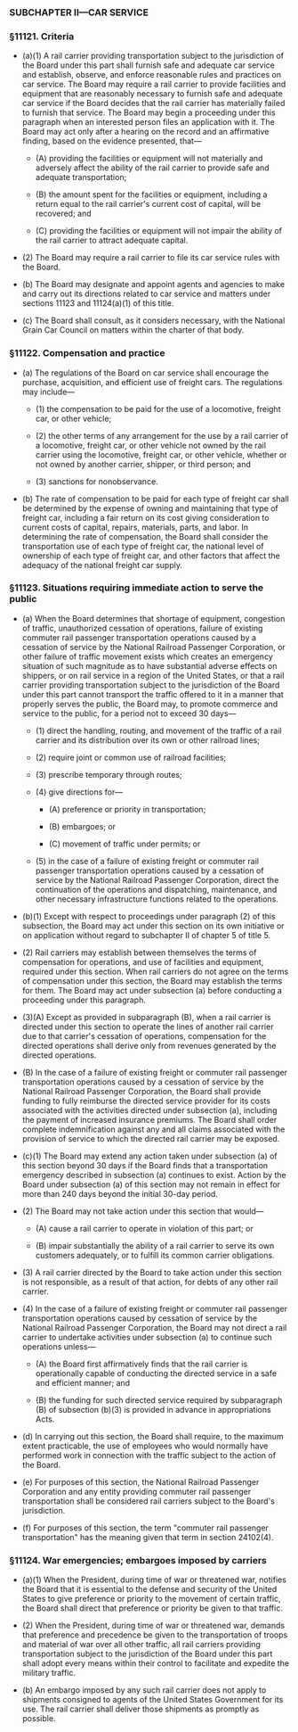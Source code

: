 ### SUBCHAPTER II—CAR SERVICE

### §11121. Criteria
* (a)(1) A rail carrier providing transportation subject to the jurisdiction of the Board under this part shall furnish safe and adequate car service and establish, observe, and enforce reasonable rules and practices on car service. The Board may require a rail carrier to provide facilities and equipment that are reasonably necessary to furnish safe and adequate car service if the Board decides that the rail carrier has materially failed to furnish that service. The Board may begin a proceeding under this paragraph when an interested person files an application with it. The Board may act only after a hearing on the record and an affirmative finding, based on the evidence presented, that—

  * (A) providing the facilities or equipment will not materially and adversely affect the ability of the rail carrier to provide safe and adequate transportation;

  * (B) the amount spent for the facilities or equipment, including a return equal to the rail carrier's current cost of capital, will be recovered; and

  * (C) providing the facilities or equipment will not impair the ability of the rail carrier to attract adequate capital.


* (2) The Board may require a rail carrier to file its car service rules with the Board.

* (b) The Board may designate and appoint agents and agencies to make and carry out its directions related to car service and matters under sections 11123 and 11124(a)(1) of this title.

* (c) The Board shall consult, as it considers necessary, with the National Grain Car Council on matters within the charter of that body.

### §11122. Compensation and practice
* (a) The regulations of the Board on car service shall encourage the purchase, acquisition, and efficient use of freight cars. The regulations may include—

  * (1) the compensation to be paid for the use of a locomotive, freight car, or other vehicle;

  * (2) the other terms of any arrangement for the use by a rail carrier of a locomotive, freight car, or other vehicle not owned by the rail carrier using the locomotive, freight car, or other vehicle, whether or not owned by another carrier, shipper, or third person; and

  * (3) sanctions for nonobservance.


* (b) The rate of compensation to be paid for each type of freight car shall be determined by the expense of owning and maintaining that type of freight car, including a fair return on its cost giving consideration to current costs of capital, repairs, materials, parts, and labor. In determining the rate of compensation, the Board shall consider the transportation use of each type of freight car, the national level of ownership of each type of freight car, and other factors that affect the adequacy of the national freight car supply.

### §11123. Situations requiring immediate action to serve the public
* (a) When the Board determines that shortage of equipment, congestion of traffic, unauthorized cessation of operations, failure of existing commuter rail passenger transportation operations caused by a cessation of service by the National Railroad Passenger Corporation, or other failure of traffic movement exists which creates an emergency situation of such magnitude as to have substantial adverse effects on shippers, or on rail service in a region of the United States, or that a rail carrier providing transportation subject to the jurisdiction of the Board under this part cannot transport the traffic offered to it in a manner that properly serves the public, the Board may, to promote commerce and service to the public, for a period not to exceed 30 days—

  * (1) direct the handling, routing, and movement of the traffic of a rail carrier and its distribution over its own or other railroad lines;

  * (2) require joint or common use of railroad facilities;

  * (3) prescribe temporary through routes;

  * (4) give directions for—

    * (A) preference or priority in transportation;

    * (B) embargoes; or

    * (C) movement of traffic under permits; or


  * (5) in the case of a failure of existing freight or commuter rail passenger transportation operations caused by a cessation of service by the National Railroad Passenger Corporation, direct the continuation of the operations and dispatching, maintenance, and other necessary infrastructure functions related to the operations.


* (b)(1) Except with respect to proceedings under paragraph (2) of this subsection, the Board may act under this section on its own initiative or on application without regard to subchapter II of chapter 5 of title 5.

* (2) Rail carriers may establish between themselves the terms of compensation for operations, and use of facilities and equipment, required under this section. When rail carriers do not agree on the terms of compensation under this section, the Board may establish the terms for them. The Board may act under subsection (a) before conducting a proceeding under this paragraph.

* (3)(A) Except as provided in subparagraph (B), when a rail carrier is directed under this section to operate the lines of another rail carrier due to that carrier's cessation of operations, compensation for the directed operations shall derive only from revenues generated by the directed operations.

* (B) In the case of a failure of existing freight or commuter rail passenger transportation operations caused by a cessation of service by the National Railroad Passenger Corporation, the Board shall provide funding to fully reimburse the directed service provider for its costs associated with the activities directed under subsection (a), including the payment of increased insurance premiums. The Board shall order complete indemnification against any and all claims associated with the provision of service to which the directed rail carrier may be exposed.

* (c)(1) The Board may extend any action taken under subsection (a) of this section beyond 30 days if the Board finds that a transportation emergency described in subsection (a) continues to exist. Action by the Board under subsection (a) of this section may not remain in effect for more than 240 days beyond the initial 30-day period.

* (2) The Board may not take action under this section that would—

  * (A) cause a rail carrier to operate in violation of this part; or

  * (B) impair substantially the ability of a rail carrier to serve its own customers adequately, or to fulfill its common carrier obligations.


* (3) A rail carrier directed by the Board to take action under this section is not responsible, as a result of that action, for debts of any other rail carrier.

* (4) In the case of a failure of existing freight or commuter rail passenger transportation operations caused by cessation of service by the National Railroad Passenger Corporation, the Board may not direct a rail carrier to undertake activities under subsection (a) to continue such operations unless—

  * (A) the Board first affirmatively finds that the rail carrier is operationally capable of conducting the directed service in a safe and efficient manner; and

  * (B) the funding for such directed service required by subparagraph (B) of subsection (b)(3) is provided in advance in appropriations Acts.


* (d) In carrying out this section, the Board shall require, to the maximum extent practicable, the use of employees who would normally have performed work in connection with the traffic subject to the action of the Board.

* (e) For purposes of this section, the National Railroad Passenger Corporation and any entity providing commuter rail passenger transportation shall be considered rail carriers subject to the Board's jurisdiction.

* (f) For purposes of this section, the term "commuter rail passenger transportation" has the meaning given that term in section 24102(4).

### §11124. War emergencies; embargoes imposed by carriers
* (a)(1) When the President, during time of war or threatened war, notifies the Board that it is essential to the defense and security of the United States to give preference or priority to the movement of certain traffic, the Board shall direct that preference or priority be given to that traffic.

* (2) When the President, during time of war or threatened war, demands that preference and precedence be given to the transportation of troops and material of war over all other traffic, all rail carriers providing transportation subject to the jurisdiction of the Board under this part shall adopt every means within their control to facilitate and expedite the military traffic.

* (b) An embargo imposed by any such rail carrier does not apply to shipments consigned to agents of the United States Government for its use. The rail carrier shall deliver those shipments as promptly as possible.